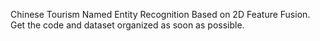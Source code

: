 Chinese Tourism Named Entity Recognition Based on 2D Feature Fusion.
Get the code and dataset organized as soon as possible.
